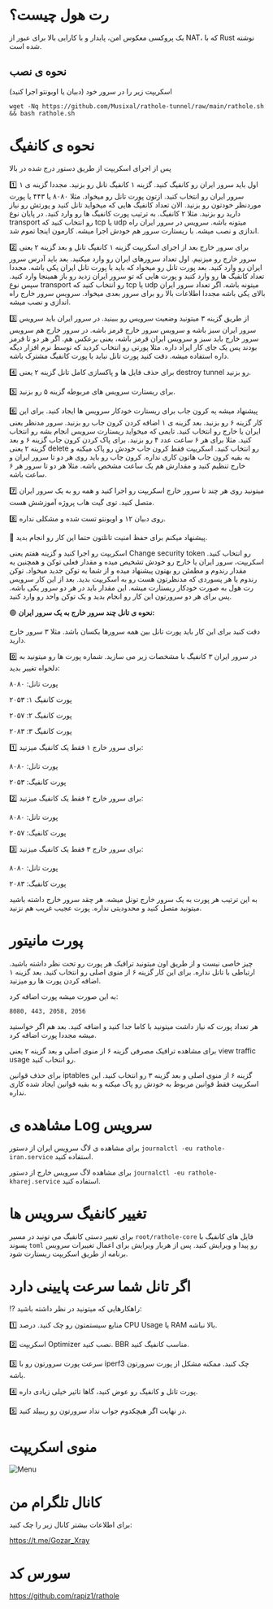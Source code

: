 # رت هول چیست؟

یک پروکسی معکوس امن، پایدار و با کارایی بالا برای عبور از NAT، که با Rust نوشته شده است.

## نحوه ی نصب


اسکریپت زیر را در سرور خود (دبیان یا اوبونتو اجرا کنید)

```
wget -Nq https://github.com/Musixal/rathole-tunnel/raw/main/rathole.sh && bash rathole.sh
```
# نحوه ی کانفیگ 



پس از اجرای اسکریپت از طریق دستور درج شده در بالا


1️⃣ اول باید سرور ایران رو کانفیگ کنید. گزینه ۱ کانفیگ تانل رو بزنید. مجددا گزینه ی ۱ سرور ایران رو انتخاب کنید. ازتون پورت تانل رو میخواد. مثلا ۸۰۸۰ یا ۴۴۳ یا پورت موردنظر خودتون رو بزنید. 
الان تعداد کانفیگ هایی که میخواید تانل کنید و پورتش رو نیاز دارید رو بزنید. مثلا ۲ کانفیگ. به ترتیب پورت کانفیگ ها رو وارد کنید. 
در پایان نوع transport رو انتخاب کنید که tcp یا udp میتونه باشه. 
سرویس در سرور ایران راه اندازی و نصب میشه. با ریستارت سرور هم خودش اجرا میشه. کارمون اینجا تموم شد.

2️⃣ برای سرور خارج بعد از اجرای اسکریپت گزینه ۱ کانفیگ تانل و بعد گزینه ۲ یعنی سرور خارج رو میزنیم. اول تعداد سرورهای ایران رو وارد میکنید. بعد باید آدرس سرور ایران رو وارد کنید. بعد پورت تانل رو میخواد که باید با پورت تانل ایران یکی باشه.
مجددا تعداد کانفیگ ها رو وارد کنید و پورت هایی که تو سرور ایران زدید رو باز همینجا وارد کنید.
سپس نوع transport رو انتخاب کنید که tcp یا udp میتونه باشه. 
اگر تعداد سرور ایران بالای یکی باشه مجددا اطلاعات بالا رو برای سرور بعدی میخواد.
سرویس سرور خارج راه اندازی و نصب میشه.

3️⃣ از طریق گزینه ۳ میتونید وضعیت سرویس رو ببینید. در سرور ایران باید سرویس سرور ایران سبز باشه و سرویس سرور خارج قرمز باشه. در سرور خارج هم سرویس سرور خارج باید سبز و سرویس ایران قرمز باشه، یعنی برعکس هم. اگر هر دو تا قرمز بودند پس یک جای کار ایراد داره. مثلا پورتی رو انتخاب کردید که توسط نرم افزار دیگه داره استفاده میشه. دقت کنید پورت تانل نباید با پورت کانفیگ مشترک باشه.

4️⃣ برای حذف فایل ها و پاکسازی کامل تانل گزینه ۲ یعنی destroy tunnel رو بزنید.

5️⃣ برای ریستارت سرویس های مربوطه گزینه ۵ رو بزنید.

6️⃣ پیشنهاد میشه یه کرون جاب برای ریستارت خودکار سرویس ها ایجاد کنید. برای این کار گزینه ۶ رو بزنید. بعد گزینه ی ۱ اضافه کردن کرون جاب رو بزنید. سرور مدنظر یعنی ایران یا خارج رو انتخاب کنید. تایمی که میخواید ریستارت سرویس انجام بشه رو انتخاب کنید. مثلا برای هر ۶ ساعت عدد ۴ رو بزنید.
برای پاک کردن کرون جاب گزینه ۶ و بعد گزینه ۲ یعنی delete رو انتخاب کنید. اسکریپت فقط کرون جاب خودش رو پاک میکنه و به بقیه کرون جاب هاتون کاری نداره.
کرون جاب رو باید روی هر دو تا سرور ایران و خارج تنظیم کنید و مقدارش هم یک ساعت مشخص باشه. مثلا هر دو تا سرور هر ۶ ساعت باشه.

7️⃣ میتونید روی هر چند تا سرور خارج اسکریپت رو اجرا کنید و همه رو به یک سرور ایران متصل کنید. توی گیت هاب پروژه آموزشش هست.

8️⃣ روی دبیان ۱۲ و اوبونتو تست شده و مشکلی نداره.

🔑 پیشنهاد میکنم برای حفظ امنیت تانلتون  حتما این کار رو انجام بدید.

اسکریپت رو اجرا کنید و  گزینه هفتم یعنی Change security token رو انتخاب کنید. اسکریپت، سرور ایران یا خارج رو خودش تشخیص میده و مقدار فعلی توکن و همچنین یه مقدار رندوم و مطمئن رو بهتون پیشنهاد میده و از شما یه توکن جدید میخواد. توکن رندوم یا هر پسوردی که مدنظرتون هست رو به اسکریپت بدید. بعد از این کار سرویس رت هول به صورت خودکار ریستارت میشه. این مقدار باید در هر دو سرور یکی باشه. پس برای هر دو سرورتون این کار رو انجام بدید و یک توکن واحد رو وارد کنید.



🟢 **نحوه ی تانل چند سرور خارج به یک سرور ایران:**

دقت کنید برای این کار باید پورت تانل بین همه سرورها یکسان باشد. 
 مثلا ۳ سرور خارج دارید. 

0️⃣ در سرور ایران ۳ کانفیگ با مشخصات زیر می سازید. 
شماره پورت ها رو میتونید به دلخواه تغییر بدید:

پورت تانل: ۸۰۸۰ 

پورت کانفیگ ۱:‌ ۲۰۵۳

پورت کانفیگ ۲:‌ ۲۰۵۷

پورت کانفیگ ۳:‌ ۲۰۸۳


1️⃣ برای سرور خارج ۱ فقط یک کانفیگ میزنید:

پورت تانل: ۸۰۸۰ 

پورت کانفیگ:‌ ۲۰۵۳

2️⃣ برای سرور خارج ۲ فقط یک کانفیگ میزنید:

پورت تانل: ۸۰۸۰ 

پورت کانفیگ:‌ ۲۰۵۷

3️⃣ برای سرور خارج ۳ فقط یک کانفیگ میزنید:

پورت تانل: ۸۰۸۰ 

پورت کانفیگ:‌ ۲۰۸۳


به این ترتیب هر پورت به یک سرور خارج تونل میشه. هر چقد سرور خارج داشته باشید میتونید متصل کنید و محدودیتی  نداره. ‌پورت عجیب غریب هم نزنید.

# پورت مانیتور  

چیز خاصی نیست و از طریق اون میتونید ترافیک هر پورت رو تحت نظر داشته باشید. ارتباطی با تانل نداره.
برای این کار گزینه ۶ از منوی اصلی رو انتخاب کنید. بعد گزینه ۱ اضافه کردن پورت ها رو میزنید.

به این صورت میشه پورت اضافه کرد:

`8080, 443, 2058, 2056‍‍`

هر تعداد پورت که نیاز داشت میتونید با کاما جدا کنید و اضافه کنید. بعد هم اگر خواستید میشه مجددا پورت اضافه کرد.

برای مشاهده ترافیک مصرفی گزینه ۶ از منوی اصلی و بعد گزینه ۲ یعنی view traffic usage رو انتخاب کنید.

برای حذف قوانین iptables گزینه ۶ از منوی اصلی و بعد گزینه ۳ رو انتخاب کنید. این اسکریپت فقط قوانین مربوط به خودش رو پاک میکنه و به بقیه قوانین ایجاد شده کاری نداره.


# مشاهده ی Log سرویس 

برای مشاهده ی لاگ سرویس ایران از دستور `journalctl -eu rathole-iran.service` استفاده کنید.

برای مشاهده لاگ سرویس خارج از دستور `journalctl -eu rathole-kharej.service` استفاده کنید.


# تغییر کانفیگ سرویس ها

برای تغییر دستی کانفیگ می تونید در مسیر `root/rathole-core` فایل های کانفیگ با پسوند `toml` رو پیدا و ویرایش کنید. پس از هربار ویرایش برای اعمال تغییرات سرویس برنامه از طریق اسکریپت ریستارت شود.

# اگر تانل شما سرعت پایینی دارد


⁉️ راهکارهایی که میتونید در نظر داشته باشید:

1️⃣ منابع سیستمتون رو چک کنید. درصد CPU Usage یا RAM بالا نباشه. 

2️⃣ اسکریپت Optimizer نصب کنید. BBR مناسب کانفیگ کنید. 

3️⃣ سرعت پورت سرورتون رو با iperf3 چک کنید. ممکنه مشکل از پورت سرورتون باشه. 

4️⃣ پورت تانل و کانفیگ رو عوض کنید، گاها تاثیر خیلی زیادی داره. 

5️⃣ در نهایت اگر هیچکدوم جواب نداد سرورتون رو ریبیلد کنید. 

# منوی اسکریپت
![Menu](https://github.com/Musixal/rathole-tunnel/blob/main/menu.jpeg)

# کانال تلگرام من
برای اطلاعات بیشتر کانال زیر را چک کنید:

https://t.me/Gozar_Xray


# سورس کد

https://github.com/rapiz1/rathole
